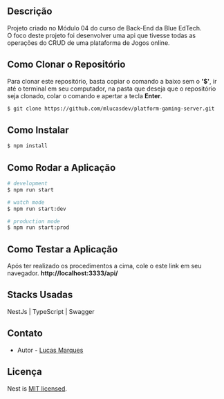 ## Descrição

Projeto criado no Módulo 04 do curso de Back-End da Blue EdTech.<br>
O foco deste projeto foi desenvolver uma api que tivesse todas as operações do CRUD de uma plataforma de Jogos online.

## Como Clonar o Repositório

Para clonar este repositório, basta copiar o comando a baixo sem o <b>'$'</b>, ir até o terminal em seu computador, na pasta que deseja que o repositório seja clonado, colar o comando e apertar a tecla <b>Enter</b>.

```bash
$ git clone https://github.com/mlucasdev/platform-gaming-server.git
```

## Como Instalar

```bash
$ npm install
```

## Como Rodar a Aplicação

```bash
# development
$ npm run start

# watch mode
$ npm run start:dev

# production mode
$ npm run start:prod
```

## Como Testar a Aplicação

Após ter realizado os procedimentos a cima, cole o este link em seu navegador. <b>http://localhost:3333/api/</b>

## Stacks Usadas

NestJs | TypeScript | Swagger

## Contato

- Autor - [Lucas Marques](https://www.linkedin.com/in/mlucasdev/)

## Licença

Nest is [MIT licensed](LICENSE).
